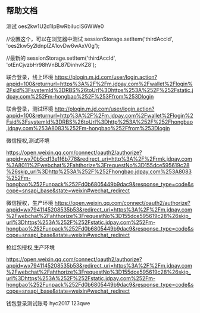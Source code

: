 ## 帮助文档

测试
oes2kw1U2d1IpBwRbiIucIS6WWe0

//设置这个，可以在浏览器中测试
sessionStorage.setItem('thirdAccId', 'oes2kw5y2ldnplZA1ovDw6wAxV0g');

//最新的
sessionStorage.setItem('thirdAccId', 'otEnCjvzbHr98hVnBL87DinhvKZ8');


联合登录，线上环境
https://plogin.m.jd.com/user/login.action?appid=100&returnurl=https%3A%2F%2Fm.jdpay.com%2Fwallet%2Flogin%2Fsid%3FsystemId%3DRBS%26toUrl%3Dhttps%253A%252F%252Fstatic.jdpay.com%252Fm-hongbao%252F%253Ffrom%253Dlogin

联合登录，测试环境
http://plogin.m.jd.com/user/login.action?appid=100&returnurl=http%3A%2F%2Fm.jdpay.com%2Fwallet%2Flogin%2Fsid%3FsystemId%3DRBS%26toUrl%3Dhttp%253A%252F%252Fhongbao.jdpay.com%253A8083%252Fm-hongbao%252Ffrom%253Dlogin

微信授权,测试环境

https://open.weixin.qq.com/connect/oauth2/authorize?appid=wx70b5cd13e1f6b778&redirect_uri=http%3A%2F%2Frmk.jdpay.com%3A8011%2Fwebchat%2Fahthorize%3FrequestNo%3D155dce595619c28%26skip_url%3Dhttp%253A%252F%252Fhongbao.jdpay.com%253A8083%252Fm-hongbao%252Funpack%252Fd0b6805449b9dac9&response_type=code&scope=snsapi_base&state=weixin#wechat_redirect

微信授权，生产环境
https://open.weixin.qq.com/connect/oauth2/authorize?appid=wx7941145208535b53&redirect_uri=https%3A%2F%2Fm.jdpay.com%2Fwebchat%2Fahthorize%3FrequestNo%3D155dce595619c28%26skip_url%3Dhttps%253A%252F%252Fstatic.jdpay.com%252Fm-hongbao%252Funpack%252Fd0b6805449b9dac9&response_type=code&scope=snsapi_base&state=weixin#wechat_redirect

抢红包授权,生产环境

https://open.weixin.qq.com/connect/oauth2/authorize?appid=wx7941145208535b53&redirect_uri=https%3A%2F%2Fm.jdpay.com%2Fwebchat%2Fahthorize%3FrequestNo%3D155dce595619c28%26skip_url%3Dhttps%253A%252F%252Fstatic.jdpay.com%252Fm-hongbao%252Funpack%252Fd0b6805449b9dac9&response_type=code&scope=snsapi_base&state=weixin#wechat_redirect


钱包登录测试账号
hyc2017
123qwe


